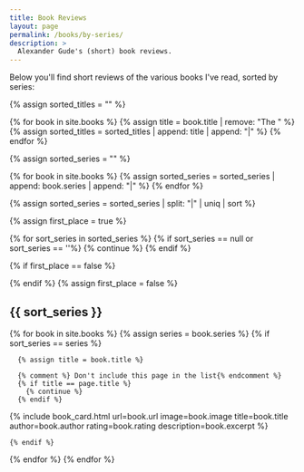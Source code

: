 ```yaml
---
title: Book Reviews
layout: page
permalink: /books/by-series/
description: >
  Alexander Gude's (short) book reviews.
---
```


Below you'll find short reviews of the various books I've read, sorted by
series:

{% assign sorted_titles = "" %}

{% for book in site.books %}
  {% assign title = book.title | remove: "The " %}
  {% assign sorted_titles = sorted_titles | append: title | append: "|" %}
{% endfor %}

{% assign sorted_series = "" %}

{% for book in site.books %}
  {% assign sorted_series = sorted_series | append: book.series | append: "|" %}
{% endfor %}

{% assign sorted_series = sorted_series | split: "|" | uniq | sort %}

{% assign first_place = true %}

{% for sort_series in sorted_series %}
  {% if sort_series == null or sort_series == ''%}
    {% continue %}
  {% endif %}

  {% if first_place == false %}
</div>
  {% endif %}
  {% assign first_place = false %}

<h2 class="book-series-headline">{{ sort_series }}</h2>
<div class="card-grid">

  {% for book in site.books %}
    {% assign series = book.series %}
    {% if sort_series == series %}

      {% assign title = book.title %}

      {% comment %} Don't include this page in the list{% endcomment %}
      {% if title == page.title %}
        {% continue %}
      {% endif %}

{% include book_card.html
  url=book.url
  image=book.image
  title=book.title
  author=book.author
  rating=book.rating
  description=book.excerpt
%}

    {% endif %}
  {% endfor %}
{% endfor %}
</div>
